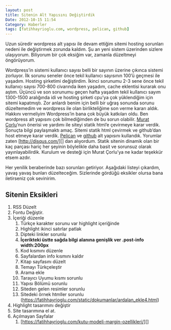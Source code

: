```yaml
---
layout: post
title: Sitenin Alt Yapısını Değiştirdik
Date: 2012-10-15 11:54
Category: Haberler
tags: [fatihhayrioglu.com, wordpress, pelican, github]
---
```


Uzun süredir wordpress alt yapısı ile devam ettiğim sitemi hosting
sorunları nedeni ile değiştirmek zorunda kaldım. Şu an yeni sistem
üzerinden sizlere ulaşıyorum. Biliyorum bir çok eksiğim var, zamanla
düzeltmeyi öngörüyorum.

Wordpress’in sistemi kullanıcı sayısı belli bir sayının üzerine çıkınca
sistemi zorluyor. İlk sorunu seneler önce tekil kullanıcı sayısının
100’ü geçmesi ile yaşadım. Hosting şirketimi değiştirdim. İkinci
sorunumu 2-3 sene önce tekil kullanıcı sayısı 700-800 civarında iken
yaşadım, cache eklentisi kurarak onu aştım. Üçüncü ve son sorunumu geçen
hafta yaşadım tekil kullanıcı sayım 1300-1500 aralığında idi ve hosting
şirketi cpu’ya çok yüklendiğim için sitemi kapatmıştı. Zor anlardı benim
için belli bir uğraş sonunda sorunu düzeltemedim ve wordpress ile olan
birlikteliğime son verme kararı aldık. Hakkını vermeliyim Wordpress’in
bana çok büyük katkıları oldu.  Ben wordpress alt yapısını çok
bilmediğimden de bu sorun olabilir. [Murat Çorlu][]’nun önerisi ve
yardımı ile siteyi statik html’e çevirmeye karar verdik. Sonuçta bilgi
paylaşmaktı amaç. Sitemi statik html çevirmek ve github’dan host etmeye
karar verdik. [Pelican][] ve [github][] alt yapısını kullandık. Yorumlar
zaten [http://disqus.com/][] dan alıyordum. Statik sitenin dinamik olan
bir kaç parçası hariç her şeyinin böylelikle daha basit ve sorunsuz
olarak yayınlayabilirdik. Kurulum ve desteği için Murat Çorlu’ya ne
kadar teşekkür etsem azdır.

Her yenilik beraberinde bazı sorunları getiriyor. Aşağıdaki listeyi
çıkardım, yavaş yavaş bunları düzelteceğim. Sizlerinde gördüğü eksikler
olursa bana iletirseniz çok sevinirim.

Sitenin Eksikleri
-----------------

1.  RSS Düzelt
2.  Fontu Değiştir.
3.  İçeriği düzenle
	1.  Türkçe karakter sorunu var highlight içeriğinde
    2.  Highlight ikinci satırlar patlak
    3.  Dipteki linkler sorunlu
    4.  **İçerikteki üstte sağda bilgi alanına genişlik ver .post-info
        width:200px**
    5.  Kod kısmını düzenle
    6.  Sayfalardan info kısmını kaldır
    7.  Kitap sayfasını düzelt
    8.  Temayı Türkçeleştir
    9.  Arama ekle
    10. Tarayıcı Uyumu kısmı sorunlu
    11. Yapısı Bölümü sorunlu
    12. Siteden gelen resimler sorunlu
    13. Sitedeki örnek htmller sorunlu (https://fatihhayrioglu.com/static/dokumanlar/ardalan_ekle4.html)
4.  Highlight tasarımını değiştir
5.  Site tasarımına el at.
6.  Açılmayan Sayfalar
	1.  [https://fatihhayrioglu.com/kutu-modeli-margin-ozellikleri/][]

  [Murat Çorlu]: http://muratcorlu.com/
  [Pelican]: http://docs.getpelican.com/en/3.0/
  [github]: https://github.com/
  [http://disqus.com/]: http://disqus.com/
  [https://fatihhayrioglu.com/kutu-modeli-margin-ozellikleri/]: https://fatihhayrioglu.com/kutu-modeli-margin-ozellikleri/